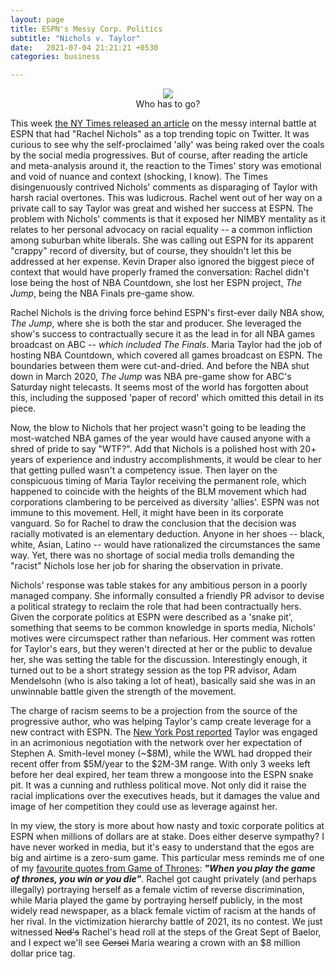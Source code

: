 ```yaml
---
layout: page
title: ESPN's Messy Corp. Politics
subtitle: "Nichols v. Taylor"
date:   2021-07-04 21:21:21 +0530
categories: business

---
```

<center><img src="https://www.thewrap.com/wp-content/uploads/2021/07/Rachel-Nichols-Maria-Taylor-ESPN.jpg" ></center>
<center>Who has to go?</center>

This week [the NY Times released an article](https://www.nytimes.com/2021/07/04/sports/basketball/espn-rachel-nichols-maria-taylor.html) on the messy internal battle at ESPN that had "Rachel Nichols" as a top trending topic on Twitter. It was curious to see why the self-proclaimed 'ally' was being raked over the coals by the social media progressives. But of course, after reading the article and meta-analysis around it, the reaction to the Times' story was emotional and void of nuance and context (shocking, I know). The Times disingenuously contrived Nichols' comments as disparaging of Taylor with harsh racial overtones. This was ludicrous. Rachel went out of her way on a private call to say Taylor was great and wished her success at ESPN. The problem with Nichols' comments is that it exposed her NIMBY mentality as it relates to her personal advocacy on racial equality -- a common infliction among suburban white liberals. She was calling out ESPN for its apparent "crappy" record of diversity, but of course, they shouldn't let this be addressed at her expense.
Kevin Draper also ignored the biggest piece of context that would have properly framed the conversation: Rachel didn't lose being the host of NBA Countdown, she lost her ESPN project, *The Jump*, being the NBA Finals pre-game show.

Rachel Nichols is the driving force behind ESPN's first-ever daily NBA show, *The Jump*, where she is both the star and producer. She leveraged the show's success to contractually secure it as the lead in for all NBA games broadcast on ABC -- *which included The Finals*. Maria Taylor had the job of hosting NBA Countdown, which covered all games broadcast on ESPN. The boundaries between them were cut-and-dried. And before the NBA shut down in March 2020, *The Jump* was NBA pre-game show for ABC's Saturday night telecasts. It seems most of the world has forgotten about this, including the supposed 'paper of record' which omitted this detail in its piece.

Now, the blow to Nichols that her project wasn't going to be leading the most-watched NBA games of the year would have caused anyone with a shred of pride to say "WTF?". Add that Nichols is a polished host with 20+ years of experience and industry accomplishments, it would be clear to her that getting pulled wasn't a competency issue. Then layer on the conspicuous timing of Maria Taylor receiving the permanent role, which happened to coincide with the heights of the BLM movement which had corporations clambering to be perceived as diversity 'allies'. ESPN was not immune to this movement. Hell, it might have been in its corporate vanguard. So for Rachel to draw the conclusion that the decision was racially motivated is an elementary deduction. Anyone in her shoes -- black, white, Asian, Latino -- would have rationalized the circumstances the same way. Yet, there was no shortage of social media trolls demanding the "racist" Nichols lose her job for sharing the observation in private.

Nichols' response was table stakes for any ambitious person in a poorly managed company. She informally consulted a friendly PR advisor to devise a political strategy to reclaim the role that had been contractually hers. Given the corporate politics at ESPN were described as a 'snake pit', something that seems to be common knowledge in sports media, Nichols' motives were circumspect rather than nefarious. Her comment was rotten for Taylor's ears, but they weren't directed at her or the public to devalue her, she was setting the table for the discussion. Interestingly enough, it turned out to be a short strategy session as the top PR advisor, Adam Mendelsohn (who is also taking a lot of heat), basically said she was in an unwinnable battle given the strength of the movement.


The charge of racism seems to be a projection from the source of the progressive author, who was helping Taylor's camp create leverage for a new contract with ESPN. 
The [New York Post reported](https://nypost.com/2021/06/30/maria-taylor-espn-face-divorce-after-near-5-million-offer/) Taylor was engaged in an acrimonious negotiation with the network over her expectation of Stephen A. Smith-level money (~$8M), 
while the WWL had dropped their recent offer from $5M/year to the $2M-3M range. With only 3 weeks left before her deal expired, her team threw a mongoose into the ESPN snake pit. It was a cunning and ruthless political move. Not only did it raise the racial implications over the executives heads, but it damages
the value and image of her competition they could use as leverage against her. 

In my view, the story is more about how nasty and toxic corporate politics at ESPN when millions of dollars are at stake. Does either deserve sympathy? I have never worked in media, but it's easy to understand that the egos are big and airtime is a zero-sum game. This particular mess reminds me of one of my [favourite quotes from Game of Thrones](https://www.youtube.com/watch?v=FOvKSrwSl00): **_"When you play the game of thrones, you win or you die"_**. Rachel got caught privately (and perhaps illegally) portraying herself as a female victim of reverse discrimination, while Maria played the game by portraying herself publicly, in the most widely read newspaper, as a black female victim of racism at the hands of her rival. In the victimization hierarchy battle of 2021, its no contest. We just witnessed ~~Ned's~~ Rachel's head roll at the steps of the Great Sept of Baelor, and I expect we'll see ~~Cersei~~ Maria wearing a crown with an $8 million dollar price tag. 
